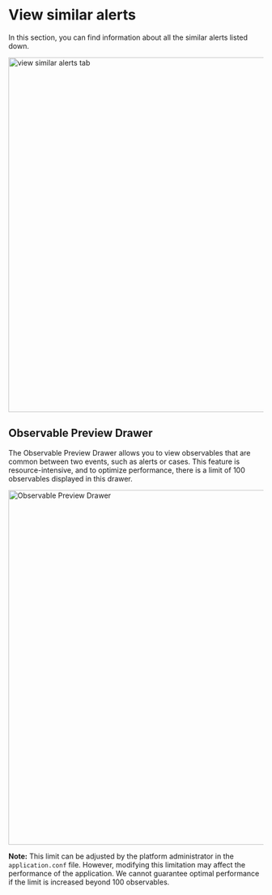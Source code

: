 # View similar alerts

In this section, you can find information about all the similar alerts listed down.

<img src="../images/alerts-similar-alerts-tab.png" alt="view similar alerts tab" width="700" height="700"/>

## Observable Preview Drawer

The Observable Preview Drawer allows you to view observables that are common between two events, such as alerts or cases. This feature is resource-intensive, and to optimize performance, there is a limit of 100 observables displayed in this drawer.

<img src="../images/observable-preview-drawer.png" alt="Observable Preview Drawer" width="700" height="700"/>

**Note:** This limit can be adjusted by the platform administrator in the `application.conf` file. However, modifying this limitation may affect the performance of the application. We cannot guarantee optimal performance if the limit is increased beyond 100 observables.
